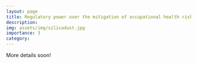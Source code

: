 ```yaml
---
layout: page
title: Regulatory power over the mitigation of occupational health risks
description:
img: assets/img/silicadust.jpg
importance: 3
category:
---
```


More details soon!
